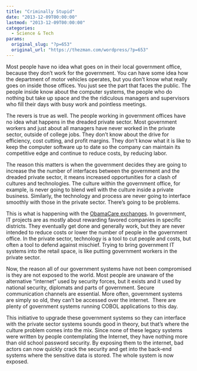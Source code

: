 ```yaml
---
title: "Criminally Stupid"
date: "2013-12-09T00:00:00"
lastmod: "2013-12-09T00:00:00"
categories:
  - Science & Tech
params:
  original_slug: "?p=653"
  original_url: "https://thezman.com/wordpress/?p=653"
---
```


Most people have no idea what goes on in their local government office,
because they don’t work for the government. You can have some idea how
the department of motor vehicles operates, but you don’t know what
really goes on inside those offices. You just see the part that faces
the public. The people inside know about the computer systems, the
people who do nothing but take up space and the the ridiculous managers
and supervisors who fill their days with busy work and pointless
meetings.

The revers is true as well. The people working in government offices
have no idea what happens in the dreaded private sector. Most government
workers and just about all managers have never worked in the private
sector, outside of college jobs. They don’t know about the drive for
efficiency, cost cutting, and profit margins. They don’t know what it is
like to keep the computer software up to date so the company can
maintain its competitive edge and continue to reduce costs, by reducing
labor.

The reason this matters is when the government decides they are going to
increase the the number of interfaces between the government and the
dreaded private sector, it means increased opportunities for a clash of
cultures and technologies. The culture within the government office, for
example, is never going to blend well with the culture inside a private
business. Similarly, the technology and process are never going to
interface smoothly with those in the private sector. There’s going to be
problems.

This is what is happening with the <a
href="https://www.foxnews.com/politics/obamacare-exchange-errors-scam-frustrate-congressional-staffers"
rel="noopener noreferrer" target="_blank">ObamaCare exchanges</a>. In
government, IT projects are as mostly about rewarding favored companies
in specific districts. They eventually get done and generally work, but
they are never intended to reduce costs or lower the number of people in
the government office. In the private sector, technology is a tool to
cut people and costs, but often a tool to defend against mischief.
Trying to bring government IT systems into the retail space, is like
putting government workers in the private sector.

Now, the reason all of our government systems have not been compromised
is they are not exposed to the world. Most people are unaware of the
alternative “internet” used by security forces, but it exists and it
used by national security, diplomats and parts of government. Secure
communication channels are essential. More often, government systems are
simply so old, they can’t be accessed over the internet.  There are
plenty of government systems running COBOL applications to this day.

This initiative to upgrade these government systems so they can
interface with the private sector systems sounds good in theory, but
that’s where the culture problem comes into the mix. Since none of these
legacy systems were written by people contemplating the Internet, they
have nothing more than old school password security. By exposing them to
the internet, bad actors can now quickly crack the security and get into
the back-end systems where the sensitive data is stored. The whole
system is now exposed.
